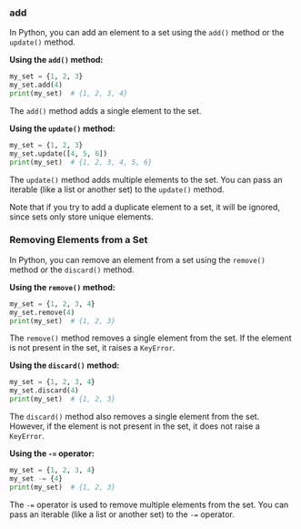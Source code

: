 ### add

In Python, you can add an element to a set using the `add()` method or the `update()` method.

**Using the `add()` method:**
```python
my_set = {1, 2, 3}
my_set.add(4)
print(my_set)  # {1, 2, 3, 4}
```
The `add()` method adds a single element to the set.

**Using the `update()` method:**
```python
my_set = {1, 2, 3}
my_set.update([4, 5, 6])
print(my_set)  # {1, 2, 3, 4, 5, 6}
```
The `update()` method adds multiple elements to the set. You can pass an iterable (like a list or another set) to the `update()` method.

Note that if you try to add a duplicate element to a set, it will be ignored, since sets only store unique elements.

### Removing Elements from a Set

In Python, you can remove an element from a set using the `remove()` method or the `discard()` method.

**Using the `remove()` method:**
```python
my_set = {1, 2, 3, 4}
my_set.remove(4)
print(my_set)  # {1, 2, 3}
```
The `remove()` method removes a single element from the set. If the element is not present in the set, it raises a `KeyError`.

**Using the `discard()` method:**
```python
my_set = {1, 2, 3, 4}
my_set.discard(4)
print(my_set)  # {1, 2, 3}
```

The `discard()` method also removes a single element from the set. However, if the element is not present in the set, it does not raise a `KeyError`.

**Using the `-=` operator:**
```python
my_set = {1, 2, 3, 4}
my_set -= {4}
print(my_set)  # {1, 2, 3}
```
The `-=` operator is used to remove multiple elements from the set. You can pass an iterable (like a list or another set) to the `-=` operator.

